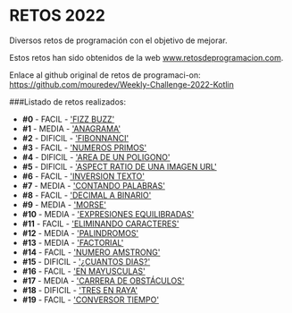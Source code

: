 # RETOS 2022

Diversos retos de programación con el objetivo de mejorar.

Estos retos han sido obtenidos de la web www.retosdeprogramacion.com.

Enlace al github original de retos de programaci-on: https://github.com/mouredev/Weekly-Challenge-2022-Kotlin

###Listado de retos realizados:
* **#0**  - FACIL   - ['FIZZ BUZZ'](https://github.com/JSenen/retos/blob/master/src/main/retos2022/java/Chalenge0.java)
* **#1**  - MEDIA   - ['ANAGRAMA'](https://github.com/JSenen/retos/blob/master/src/main/retos2022/java/Chalenge1.java)
* **#2**  - DIFICIL - ['FIBONNANCI'](https://github.com/JSenen/retos/blob/master/src/main/retos2022/java/Chalenge2.java)
* **#3**  - FACIL   - ['NUMEROS PRIMOS'](https://github.com/JSenen/retos/blob/master/src/main/retos2022/java/Chalenge3.java)
* **#4**  - DIFICIL - ['AREA DE UN POLIGONO'](https://github.com/JSenen/retos/blob/master/src/main/retos2022/java/Chalenge4.java)
* **#5**  - DIFICIL - ['ASPECT RATIO DE UNA IMAGEN URL']()
* **#6**  - FACIL   - ['INVERSION TEXTO'](https://github.com/JSenen/retos/blob/master/src/main/retos2022/java/Chalenge6.java)
* **#7**  - MEDIA   - ['CONTANDO PALABRAS'](https://github.com/JSenen/retos/blob/master/src/main/retos2022/java/Chalenge7.java)
* **#8**  - FACIL   - ['DECIMAL A BINARIO'](https://github.com/JSenen/retos/blob/master/src/main/retos2022/java/Chalenge8.java)
* **#9**  - MEDIA   - ['MORSE'](https://github.com/JSenen/retos/blob/master/src/main/retos2022/java/Chalenge9.java)
* **#10** - MEDIA   - ['EXPRESIONES EQUILIBRADAS'](https://github.com/JSenen/retos/blob/master/src/main/retos2022/java/Chalenge10.java)
* **#11** - FACIL   - ['ELIMINANDO CARACTERES'](https://github.com/JSenen/retos/blob/master/src/main/retos2022/java/Chalenge11.java)
* **#12** - MEDIA   - ['PALINDROMOS'](https://github.com/JSenen/retos/blob/master/src/main/retos2022/java/Chalenge12.java)
* **#13** - MEDIA   - ['FACTORIAL'](https://github.com/JSenen/retos/blob/master/src/main/retos2022/java/Chalenge13.java)
* **#14** - FACIL   - ['NUMERO AMSTRONG'](https://github.com/JSenen/retos/blob/master/src/main/retos2022/java/Chalenge14.java)
* **#15** - DIFICIL   - ['¿CUANTOS DIAS?'](https://github.com/JSenen/retos/blob/master/src/main/retos2022/java/Chalenge15.java)
* **#16** - FACIL   - ['EN MAYUSCULAS'](https://github.com/JSenen/retos/blob/master/src/main/retos2022/java/Chalenge16.java)
* **#17** - MEDIA   - ['CARRERA DE OBSTÁCULOS'](https://github.com/JSenen/retos/blob/master/src/main/retos2022/java/Chalenge17.java)
* **#18** - DIFICIL   - ['TRES EN RAYA'](https://github.com/JSenen/retos/blob/master/src/main/retos2022/java/Chalenge18.java)
* **#19** - FACIL   - ['CONVERSOR TIEMPO'](https://github.com/JSenen/retos/blob/master/src/main/retos2022/java/Chalenge19.java)